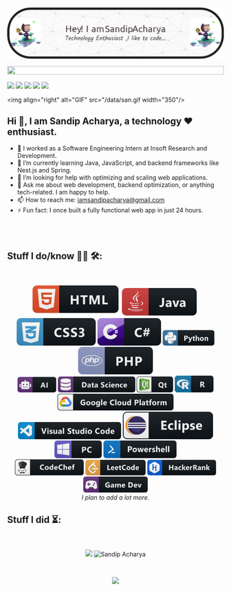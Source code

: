 <!--<img align="right" src="https://spotify-github-profile.vercel.app/api/view?uid=0yze7yareh19u7dy1kjabm97m&cover_image=true&theme=default&bar_color_cover=true" width="200"/>
-->
![Header](./data/github-header-image.png)

<!-- ## Hi 👋, I am Sandip Acharya, a technology ❤ enthusiast. -->
<!-- <img  src="data/borderseperator.gif"> -->
<img src="https://i.imgur.com/dBaSKWF.gif" height="20" width="100%">

[<img src="https://img.shields.io/badge/linkedin-%230077B5.svg?&style=for-the-badge&logo=linkedin&logoColor=white" />](https://www.linkedin.com/in/sandip-acharya/) [<img src="https://img.shields.io/badge/twitter-%231DA1F2.svg?&style=for-the-badge&logo=twitter&logoColor=white" />](https://twitter.com/mesandipacharya) [<img src = "https://img.shields.io/badge/instagram-%23E4405F.svg?&style=for-the-badge&logo=instagram&logoColor=white">](https://www.instagram.com/iamsandipacharya/) [<img src = "https://img.shields.io/badge/blender art-%23FE6D03.svg?&style=for-the-badge&logo=blender&logoColor=white">](https://github.com/iamsandipacharya) [<img src="https://img.shields.io/badge/gmail-%23EE0000.svg?&style=for-the-badge&logo=gmail&logoColor=white">](mailto:iamsandipacharya@gmail.com) 
<!--![Visits Badge](https://badges.pufler.dev/visits/iamsandipacharya/iamsandipacharya?style=for-the-badge) -->

<!-- ![trophy](https://github-profile-trophy.vercel.app/?username=iamsandipacharya&theme=gruvbox) -->
<!-- <h4>(Also likes to be enthusiastic about everything else 🤩)</h4>
<p><strong>Everything else:</strong></p>
<p>I am a Computer Programming student at Georgian College. I like learning and creating stuff. </p>
<br/> -->
<img align="right" alt="GIF" src="/data/san.gif width="350"/>

<!-- ![Visits badge](https://badges.pufler.dev/visits/iamsandipacharya/iamsandipacharya?style=for-the-badge) -->
## Hi 👋, I am Sandip Acharya, a technology ❤ enthusiast.
- 🔭 I worked as a Software Engineering Intern at Insoft Research and Development.
- 🌱 I’m currently learning Java, JavaScript, and backend frameworks like Nest.js and Spring.
- 🤔 I’m looking for help with optimizing and scaling web applications.
- 💬 Ask me about web development, backend optimization, or anything tech-related. I am happy to help.
- 📫 How to reach me: iamsandipacharya@gmail.com
- ⚡ Fun fact: I once built a fully functional web app in just 24 hours.

<br/>
<br/>
</p>

<!-- [![@iamsandipacharya' Holopin board](https://holopin.me/iamsandipacharya)](https://holopin.io/@iamsandipacharya) -->

<!-- ## Watch my contributions get eaten by a snake 🐍
![snake gif](https://github.com/iamsandipacharya/iamsandipacharya/blob/output/github-contribution-grid-snake.svg) -->
  
## Stuff I do/know 👨‍💻 🛠:
</br>
<p align="center">

<!-- For more icons please follow  https://github.com/MikeCodesDotNET/ColoredBadges -->
<img src="https://raw.githubusercontent.com/MikeCodesDotNET/ColoredBadges/master/svg/dev/languages/html.svg">
<img src="https://raw.githubusercontent.com/MikeCodesDotNET/ColoredBadges/master/svg/dev/languages/java.svg" alt="java" style="vertical-align:top; margin:6px 4px">
<img src="https://raw.githubusercontent.com/MikeCodesDotNET/ColoredBadges/master/svg/dev/languages/css3.svg">
<img src="https://raw.githubusercontent.com/MikeCodesDotNET/ColoredBadges/master/svg/dev/languages/csharp.svg">
<img src="https://raw.githubusercontent.com/MikeCodesDotNET/ColoredBadges/master/svg/dev/languages/python.svg" alt="python" width="120" hight="50">
<img src="https://raw.githubusercontent.com/MikeCodesDotNET/ColoredBadges/master/svg/dev/languages/php.svg">

</br>
<img src="https://github.com/MikeCodesDotNET/ColoredBadges/raw/master/svg/dev/misc/ai.svg" alt="AI" width="90" hight="50">
<img src="https://github.com/MikeCodesDotNET/ColoredBadges/raw/master/svg/dev/misc/datascience.svg" alt="datascience" width="180" hight="50">
<img src="https://raw.githubusercontent.com/MikeCodesDotNET/ColoredBadges/master/svg/dev/frameworks/qt.svg" alt="qt" width="85" hight="50">
<img src="https://github.com/MikeCodesDotNET/ColoredBadges/raw/master/svg/dev/languages/r.svg" alt="r" width="90" hight="50">

</br>
<img src="https://github.com/MikeCodesDotNET/ColoredBadges/raw/master/svg/dev/services/google_cloud_platform.svg" alt="google_cloud_platform" width="270" hight="50">
<img src="https://github.com/MikeCodesDotNET/ColoredBadges/raw/master/svg/dev/tools/visualstudio_code.svg" alt="visualstudio_code" width="240" hight="50">
<img src="https://raw.githubusercontent.com/MikeCodesDotNET/ColoredBadges/master/svg/dev/tools/eclipse.svg">
<img src="https://github.com/MikeCodesDotNET/ColoredBadges/raw/master/svg/devices/pc.svg" alt="pc" width="110" hight="50">
<img src="https://github.com/MikeCodesDotNET/ColoredBadges/raw/master/svg/dev/tools/powershell.svg" alt="powershell" width="170" hight="50">
</br>

<img src="https://raw.githubusercontent.com/MikeCodesDotNET/ColoredBadges/master/svg/dev/services/codechef.svg" alt="codechef" width="160" hight="50">
<img src="https://github.com/MikeCodesDotNET/ColoredBadges/raw/master/svg/dev/services/leetcode.svg" alt="edge" width="140" hight="50">
<img src="https://github.com/MikeCodesDotNET/ColoredBadges/raw/master/svg/dev/services/hackerrank.svg" alt="playstation" width="160" hight="50">
<img src="https://github.com/MikeCodesDotNET/ColoredBadges/raw/master/svg/dev/misc/gamedev.svg" alt="gamedev" width="150" hight="50">
</br>
<i>I plan to add a lot more.</i>
<!--
<img src="https://github.com/MikeCodesDotNET/ColoredBadges/raw/master/svg/social/gmail.svg" alt="email" width="115" hight="50">
<img src="https://github.com/MikeCodesDotNET/ColoredBadges/raw/master/svg/social/outlook.svg" alt="outlook" width="130" hight="50">
<img src="https://github.com/MikeCodesDotNET/ColoredBadges/raw/master/svg/social/telegram.svg" alt="telegram" width="140" hight="50">
-->
<!-- </p> -->

## Stuff I did ⏳:
</br>
<p align="center"> 
  <img src="https://github-readme-stats-sigma-five.vercel.app/api?username=iamsandipacharya&show_icons=true&theme=tokyonight&count_private=true" width="445" />
  <img src="https://github-readme-stats-sigma-five.vercel.app/api/top-langs/?username=iamsandipacharya&hide=TeX,OpenEdge%20ABL&layout=compact&show_icons=true&theme=tokyonight&count_private=true" alt="Sandip Acharya" width="390"/>
  

</p>
<br/>

<p align="center"> 
  <img src="https://github-readme-streak-stats.herokuapp.com/?user=iamsandipacharya&theme=blue-green" />

</p>


<font size = "2">
<!--
## Projects:
- Project1: https://
- Project2: https://
- Project3: https://
- Project4: https:// -->

</font>
